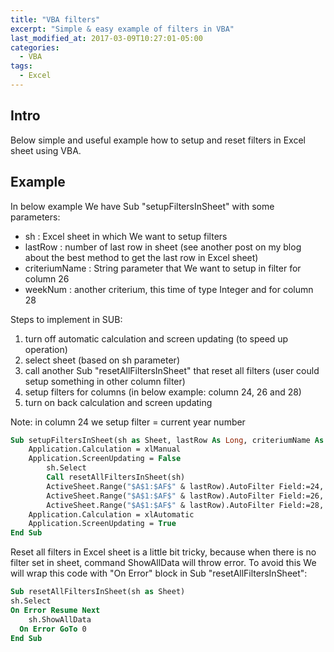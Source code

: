 ```yaml
---
title: "VBA filters"
excerpt: "Simple & easy example of filters in VBA"
last_modified_at: 2017-03-09T10:27:01-05:00
categories:
  - VBA
tags: 
  - Excel
---
```


<!-- short intrduction -->
## Intro

Below simple and useful example how to setup and reset filters in Excel sheet using VBA.


## Example

In below example We have Sub "setupFiltersInSheet" with some parameters:
* sh : Excel sheet in which We want to setup filters
* lastRow : number of last row in sheet (see another post on my blog about the best method to get the last row in Excel sheet)
* criteriumName : String parameter that We want to setup in filter for column 26
* weekNum : another criterium, this time of type Integer and for column 28

Steps to implement in SUB:
1. turn off automatic calculation and screen updating (to speed up operation)
2. select sheet (based on sh parameter)
3. call another Sub "resetAllFiltersInSheet" that reset all filters (user could setup something in other column filter)
4. setup filters for columns (in below example: column 24, 26 and 28)
5. turn on back calculation and screen updating

Note: in column 24 we setup filter = current year number

```vb
Sub setupFiltersInSheet(sh as Sheet, lastRow As Long, criteriumName As String, weekNum As Integer)
    Application.Calculation = xlManual
    Application.ScreenUpdating = False
        sh.Select
        Call resetAllFiltersInSheet(sh)
        ActiveSheet.Range("$A$1:$AF$" & lastRow).AutoFilter Field:=24, Criteria1:=year(Date)
        ActiveSheet.Range("$A$1:$AF$" & lastRow).AutoFilter Field:=26, Criteria1:=criteriumName
        ActiveSheet.Range("$A$1:$AF$" & lastRow).AutoFilter Field:=28, Criteria1:=weekNum
    Application.Calculation = xlAutomatic
    Application.ScreenUpdating = True
End Sub
```

Reset all filters in Excel sheet is a little bit tricky, because when there is no filter set in sheet, command ShowAllData will throw error. To avoid this We will wrap this code with "On Error" block in Sub "resetAllFiltersInSheet":

```vb
Sub resetAllFiltersInSheet(sh as Sheet)
sh.Select
On Error Resume Next
    sh.ShowAllData
  On Error GoTo 0
End Sub
```

